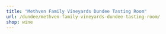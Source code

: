```yaml
---
title: "Methven Family Vineyards Dundee Tasting Room"
url: /dundee/methven-family-vineyards-dundee-tasting-room/
shop: wine
---
```

